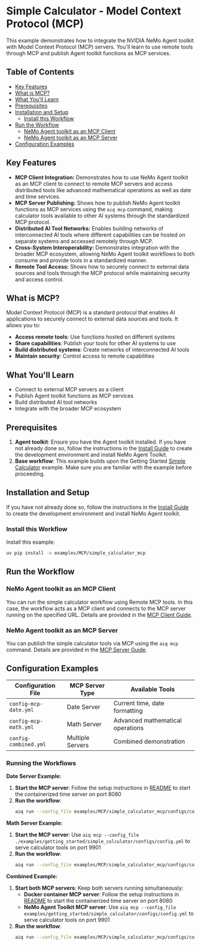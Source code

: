 <!--
SPDX-FileCopyrightText: Copyright (c) 2025, NVIDIA CORPORATION & AFFILIATES. All rights reserved.
SPDX-License-Identifier: Apache-2.0

Licensed under the Apache License, Version 2.0 (the "License");
you may not use this file except in compliance with the License.
You may obtain a copy of the License at

http://www.apache.org/licenses/LICENSE-2.0

Unless required by applicable law or agreed to in writing, software
distributed under the License is distributed on an "AS IS" BASIS,
WITHOUT WARRANTIES OR CONDITIONS OF ANY KIND, either express or implied.
See the License for the specific language governing permissions and
limitations under the License.
-->

# Simple Calculator - Model Context Protocol (MCP)

This example demonstrates how to integrate the NVIDIA NeMo Agent toolkit with Model Context Protocol (MCP) servers. You'll learn to use remote tools through MCP and publish Agent toolkit functions as MCP services.

## Table of Contents

- [Key Features](#key-features)
- [What is MCP?](#what-is-mcp)
- [What You'll Learn](#what-youll-learn)
- [Prerequisites](#prerequisites)
- [Installation and Setup](#installation-and-setup)
  - [Install this Workflow](#install-this-workflow)
- [Run the Workflow](#run-the-workflow)
  - [NeMo Agent toolkit as an MCP Client](#aiq-toolkit-as-an-mcp-client)
  - [NeMo Agent toolkit as an MCP Server](#aiq-toolkit-as-an-mcp-server)
- [Configuration Examples](#configuration-examples)

## Key Features

- **MCP Client Integration:** Demonstrates how to use NeMo Agent toolkit as an MCP client to connect to remote MCP servers and access distributed tools like advanced mathematical operations as well as date and time services.
- **MCP Server Publishing:** Shows how to publish NeMo Agent toolkit functions as MCP services using the `aiq mcp` command, making calculator tools available to other AI systems through the standardized MCP protocol.
- **Distributed AI Tool Networks:** Enables building networks of interconnected AI tools where different capabilities can be hosted on separate systems and accessed remotely through MCP.
- **Cross-System Interoperability:** Demonstrates integration with the broader MCP ecosystem, allowing NeMo Agent toolkit workflows to both consume and provide tools in a standardized manner.
- **Remote Tool Access:** Shows how to securely connect to external data sources and tools through the MCP protocol while maintaining security and access control.

## What is MCP?

Model Context Protocol (MCP) is a standard protocol that enables AI applications to securely connect to external data sources and tools. It allows you to:

- **Access remote tools**: Use functions hosted on different systems
- **Share capabilities**: Publish your tools for other AI systems to use
- **Build distributed systems**: Create networks of interconnected AI tools
- **Maintain security**: Control access to remote capabilities

## What You'll Learn

- Connect to external MCP servers as a client
- Publish Agent toolkit functions as MCP services
- Build distributed AI tool networks
- Integrate with the broader MCP ecosystem

## Prerequisites

1. **Agent toolkit**: Ensure you have the Agent toolkit installed. If you have not already done so, follow the instructions in the [Install Guide](../../../docs/source/quick-start/installing.md#install-from-source) to create the development environment and install NeMo Agent Toolkit.
2. **Base workflow**: This example builds upon the Getting Started [Simple Calculator](../../getting_started/simple_calculator/) example. Make sure you are familiar with the example before proceeding.

## Installation and Setup

If you have not already done so, follow the instructions in the [Install Guide](../../../docs/source/quick-start/installing.md#install-from-source) to create the development environment and install NeMo Agent toolkit.

### Install this Workflow

Install this example:

```bash
uv pip install -e examples/MCP/simple_calculator_mcp
```

## Run the Workflow

### NeMo Agent toolkit as an MCP Client
You can run the simple calculator workflow using Remote MCP tools. In this case, the workflow acts as a MCP client and connects to the MCP server running on the specified URL. Details are provided in the [MCP Client Guide](../../../docs/source/workflows/mcp/mcp-client.md).

### NeMo Agent toolkit as an MCP Server
You can publish the simple calculator tools via MCP using the `aiq mcp` command. Details are provided in the [MCP Server Guide](../../../docs/source/workflows/mcp/mcp-server.md).

## Configuration Examples

| Configuration File | MCP Server Type | Available Tools |
|-------------------|-----------------|-----------------|
| `config-mcp-date.yml` | Date Server | Current time, date formatting |
| `config-mcp-math.yml` | Math Server | Advanced mathematical operations |
| `config-combined.yml` | Multiple Servers | Combined demonstration |

### Running the Workflows

**Date Server Example:**
1. **Start the MCP server**: Follow the setup instructions in [README](./deploy_external_mcp/README.md) to start the containerized time server on port 8080
2. **Run the workflow**:
   ```bash
   aiq run --config_file examples/MCP/simple_calculator_mcp/configs/config-mcp-date.yml --input "What is the current hour of the day?"
   ```

**Math Server Example:**
1. **Start the MCP server**: Use `aiq mcp --config_file ./examples/getting_started/simple_calculator/configs/config.yml` to serve calculator tools on port 9901
2. **Run the workflow**:
   ```bash
   aiq run --config_file examples/MCP/simple_calculator_mcp/configs/config-mcp-math.yml --input "What is the product of 2 * 4?"
   ```

**Combined Example:**
1. **Start both MCP servers**: Keep both servers running simultaneously:
   - **Docker container MCP server**: Follow the setup instructions in [README](./deploy_external_mcp/README.md) to start the containerized time server on port 8080
   - **NeMo Agent Toolkit MCP server**: Use `aiq mcp --config_file examples/getting_started/simple_calculator/configs/config.yml` to serve calculator tools on port 9901
2. **Run the workflow**:
   ```bash
   aiq run --config_file examples/MCP/simple_calculator_mcp/configs/config-combined.yml --input "Is the product of 2 * 4 greater than the current hour of the day?"
   ```
